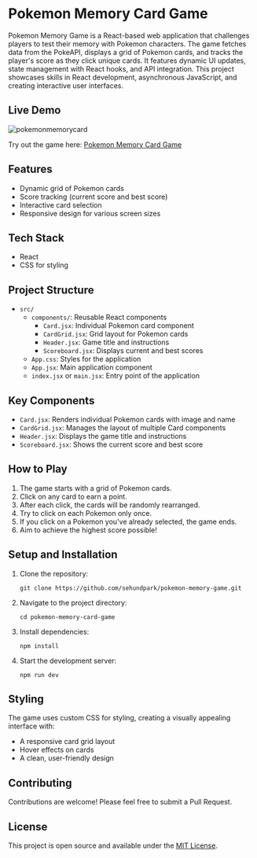 # Pokemon Memory Card Game

Pokemon Memory Game is a React-based web application that challenges players to test their memory with Pokemon characters. The game fetches data from the PokeAPI, displays a grid of Pokemon cards, and tracks the player's score as they click unique cards. It features dynamic UI updates, state management with React hooks, and API integration. This project showcases skills in React development, asynchronous JavaScript, and creating interactive user interfaces.

## Live Demo

![pokemonmemorycard](https://github.com/user-attachments/assets/09b60eeb-202e-4620-906b-6ebaebb2ba12)

Try out the game here: [Pokemon Memory Card Game](https://pokemon-memory-game-sehundpark.netlify.app/)

## Features

- Dynamic grid of Pokemon cards
- Score tracking (current score and best score)
- Interactive card selection
- Responsive design for various screen sizes

## Tech Stack

- React
- CSS for styling

## Project Structure

- `src/`
  - `components/`: Reusable React components
    - `Card.jsx`: Individual Pokemon card component
    - `CardGrid.jsx`: Grid layout for Pokemon cards
    - `Header.jsx`: Game title and instructions
    - `Scoreboard.jsx`: Displays current and best scores
  - `App.css`: Styles for the application
  - `App.jsx`: Main application component
  - `index.jsx` or `main.jsx`: Entry point of the application

## Key Components

- `Card.jsx`: Renders individual Pokemon cards with image and name
- `CardGrid.jsx`: Manages the layout of multiple Card components
- `Header.jsx`: Displays the game title and instructions
- `Scoreboard.jsx`: Shows the current score and best score

## How to Play

1. The game starts with a grid of Pokemon cards.
2. Click on any card to earn a point.
3. After each click, the cards will be randomly rearranged.
4. Try to click on each Pokemon only once.
5. If you click on a Pokemon you've already selected, the game ends.
6. Aim to achieve the highest score possible!

## Setup and Installation

1. Clone the repository:
   ```
   git clone https://github.com/sehundpark/pokemon-memory-game.git
   ```
2. Navigate to the project directory:
   ```
   cd pokemon-memory-card-game
   ```
3. Install dependencies:
   ```
   npm install
   ```
4. Start the development server:
   ```
   npm run dev
   ```

## Styling

The game uses custom CSS for styling, creating a visually appealing interface with:
- A responsive card grid layout
- Hover effects on cards
- A clean, user-friendly design

## Contributing

Contributions are welcome! Please feel free to submit a Pull Request.

## License

This project is open source and available under the [MIT License](LICENSE).
